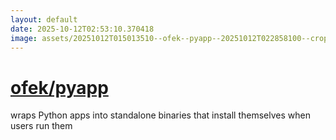 ```yaml
---
layout: default
date: 2025-10-12T02:53:10.370418
image: assets/20251012T015013510--ofek--pyapp--20251012T022858100--cropped.png
---
```


# [ofek/pyapp](https://github.com/ofek/pyapp)

wraps Python apps into standalone binaries that install themselves when users run them
